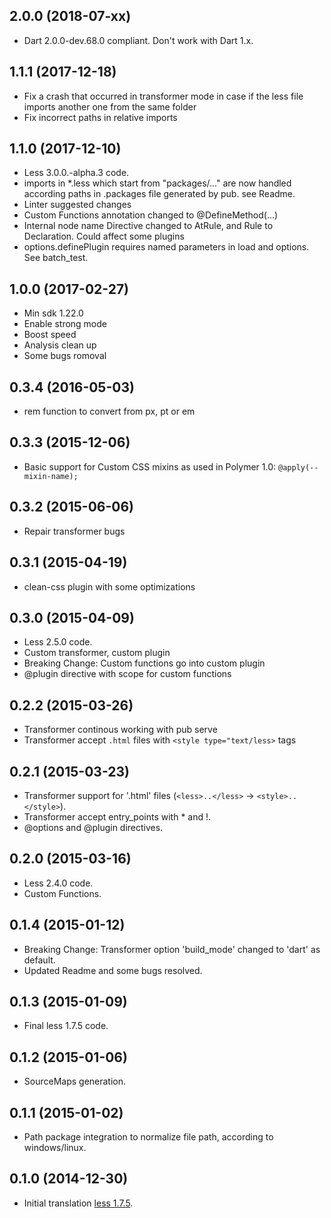 ## 2.0.0 (2018-07-xx)
- Dart 2.0.0-dev.68.0 compliant. Don't work with Dart 1.x.

## 1.1.1 (2017-12-18)

- Fix a crash that occurred in transformer mode in case if the less file imports another one from the same folder
- Fix incorrect paths in relative imports

## 1.1.0 (2017-12-10)

- Less 3.0.0.-alpha.3 code.
- imports in *.less which start from "packages/..." are now handled according paths in .packages file generated by pub. see Readme.
- Linter suggested changes
- Custom Functions annotation changed to @DefineMethod(...)
- Internal node name Directive changed to AtRule, and Rule to Declaration. Could affect some plugins
- options.definePlugin requires named parameters in load and options. See batch_test.

## 1.0.0 (2017-02-27)

- Min sdk 1.22.0
- Enable strong mode
- Boost speed
- Analysis clean up
- Some bugs romoval

## 0.3.4 (2016-05-03)

- rem function to convert from px, pt or em

## 0.3.3 (2015-12-06)

- Basic support for Custom CSS mixins as used in Polymer 1.0:  `@apply(--mixin-name);`

## 0.3.2 (2015-06-06)

- Repair transformer bugs

## 0.3.1 (2015-04-19)

- clean-css plugin with some optimizations

## 0.3.0 (2015-04-09)

- Less 2.5.0 code.
- Custom transformer, custom plugin
- Breaking Change: Custom functions go into custom plugin
- @plugin directive with scope for custom functions

## 0.2.2 (2015-03-26)

- Transformer continous working with pub serve
- Transformer accept `.html` files with `<style type="text/less>` tags

## 0.2.1 (2015-03-23)

- Transformer support for '.html' files (`<less>..</less>` -> `<style>..</style>`).
- Transformer accept entry_points with * and !.
- @options and @plugin directives.

## 0.2.0 (2015-03-16)

- Less 2.4.0 code.
- Custom Functions.

## 0.1.4 (2015-01-12)

- Breaking Change: Transformer option 'build_mode' changed to 'dart' as default.
- Updated Readme and some bugs resolved.

## 0.1.3 (2015-01-09)

- Final less 1.7.5 code.

## 0.1.2 (2015-01-06)

- SourceMaps generation.

## 0.1.1 (2015-01-02)

- Path package integration to normalize file path, according to windows/linux.

## 0.1.0 (2014-12-30)

- Initial translation [less 1.7.5](http://lesscss.org/).
